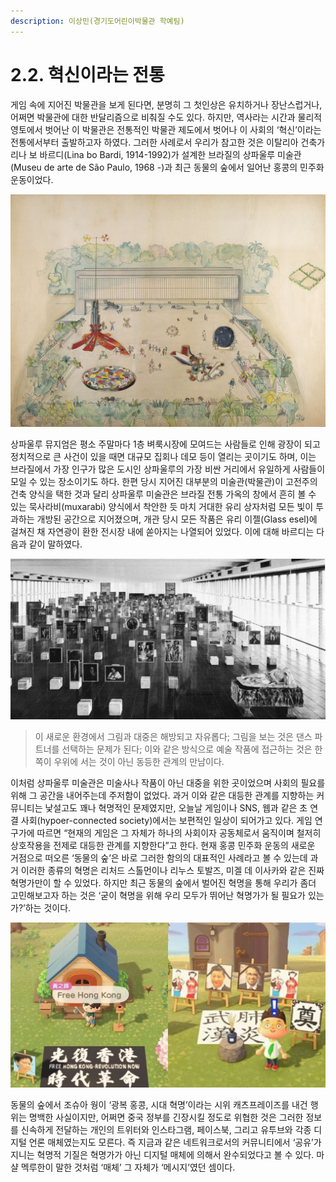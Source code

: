 ```yaml
---
description: 이상민(경기도어린이박물관 학예팀)
---
```


# 2.2. 혁신이라는 전통

게임 속에 지어진 박물관을 보게 된다면, 분명히 그 첫인상은 유치하거나 장난스럽거나, 어쩌면 박물관에 대한 반달리즘으로 비춰질 수도 있다. 하지만, 역사라는 시간과 물리적 영토에서 벗어난 이 박물관은 전통적인 박물관 제도에서 벗어나 이 사회의 ‘혁신’이라는 전통에서부터 출발하고자 하였다. 그러한 사례로서 우리가 참고한 것은 이탈리아 건축가 리나 보 바르디\(Lina bo Bardi, 1914-1992\)가 설계한 브라질의 상파울루 미술관\(Museu de arte de São Paulo, 1968 -\)과 최근 동물의 숲에서 일어난 홍콩의 민주화 운동이었다.

![](../.gitbook/assets/200803_-005_-.jpg)

상파울루 뮤지엄은 평소 주말마다 1층 벼룩시장에 모여드는 사람들로 인해 광장이 되고 정치적으로 큰 사건이 있을 때면 대규모 집회나 데모 등이 열리는 곳이기도 하며, 이는 브라질에서 가장 인구가 많은 도시인 상파울루의 가장 비싼 거리에서 유일하게 사람들이 모일 수 있는 장소이기도 하다. 한편 당시 지어진 대부분의 미술관\(박물관\)이 고전주의 건축 양식을 택한 것과 달리 상파울루 미술관은 브라질 전통 가옥의 창에서 흔히 볼 수 있는 묵사라비\(muxarabi\) 양식에서 착안한 듯 마치 거대한 유리 상자처럼 모든 빛이 투과하는 개방된 공간으로 지어졌으며, 개관 당시 모든 작품은 유리 이젤\(Glass esel\)에 걸쳐진 채 자연광이 환한 전시장 내에 쏟아지는 나열되어 있었다. 이에 대해 바르디는 다음과 같이 말하였다.

![](../.gitbook/assets/200803_glass-easel-001_-.jpg)

> 이 새로운 환경에서 그림과 대중은 해방되고 자유롭다; 그림을 보는 것은 댄스 파트너를 선택하는 문제가 된다; 이와 같은 방식으로 예술 작품에 접근하는 것은 한 쪽이 우위에 서는 것이 아닌 동등한 관계의 만남이다.

이처럼 상파울루 미술관은 미술사나 작품이 아닌 대중을 위한 곳이었으며 사회의 필요를 위해 그 공간을 내어주는데 주저함이 없었다. 과거 이와 같은 대등한 관계를 지향하는 커뮤니티는 낯설고도 꽤나 혁명적인 문제였지만, 오늘날 게임이나 SNS, 웹과 같은 초 연결 사회\(hypoer-connected society\)에서는 보편적인 일상이 되어가고 있다. 게임 연구가에 따르면 “현재의 게임은 그 자체가 하나의 사회이자 공동체로서 움직이며 철저히 상호작용을 전제로 대등한 관계를 지향한다”고 한다. 현재 홍콩 민주화 운동의 새로운 거점으로 떠오른 ‘동물의 숲’은 바로 그러한 함의의 대표적인 사례라고 볼 수 있는데 과거 이러한 종류의 혁명은 리처드 스톨먼이나 리누스 토발즈, 미겔 데 이사카와 같은 진짜 혁명가만이 할 수 있었다. 하지만 최근 동물의 숲에서 벌어진 혁명을 통해 우리가 좀더 고민해보고자 하는 것은 ‘굳이 혁명을 위해 우리 모두가 뛰어난 혁명가가 될 필요가 있는가?’하는 것이다.

![](../.gitbook/assets/free-hongkong.jpg)

동물의 숲에서 조슈아 웡이 ‘광복 홍콩, 시대 혁명’이라는 시위 캐츠프레이즈를 내건 행위는 명백한 사실이지만, 어쩌면 중국 정부를 긴장시킬 정도로 위협한 것은 그러한 정보를 신속하게 전달하는 개인의 트위터와 인스타그램, 페이스북, 그리고 유투브와 각종 디지털 언론 매체였는지도 모른다. 즉 지금과 같은 네트워크로서의 커뮤니티에서 ‘공유’가 지니는 혁명적 기질은 혁명가가 아닌 디지털 매체에 의해서 완수되었다고 볼 수 있다. 마샬 멕루한이 말한 것처럼 ‘매체’ 그 자체가 ‘메시지’였던 셈이다.



